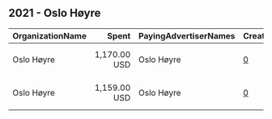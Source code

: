 ## 2021 - Oslo Høyre 
|OrganizationName|Spent|PayingAdvertiserNames|CreativeUrls|Impressions|Genders|AgeBrackets|CountryCodes|BillingAddresses|CandidateBallotInformation|
|:---|---:|:---|:---|---:|:---|:---|:---|:---|:---|
|Oslo Høyre|1,170.00 USD|Oslo Høyre|[0](https://www.snap.com/political-ads/asset/247f06765190564566864f8d501f23c3d250d4bcababc2ac7afec04abeb90302?mediaType=mp4)|225,751||18-40|norway|"Stortingsgaten 20,Oslo,0161 Oslo,NO"||
|Oslo Høyre|1,159.00 USD|Oslo Høyre|[0](https://www.snap.com/political-ads/asset/f81bd01c970029cfc4e82eafcf5a886c857ecb26e70d46f9fe1a9d36dffd153c?mediaType=mp4)|232,539||18-40|norway|"Stortingsgaten 20,Oslo,0161 Oslo,NO"||
